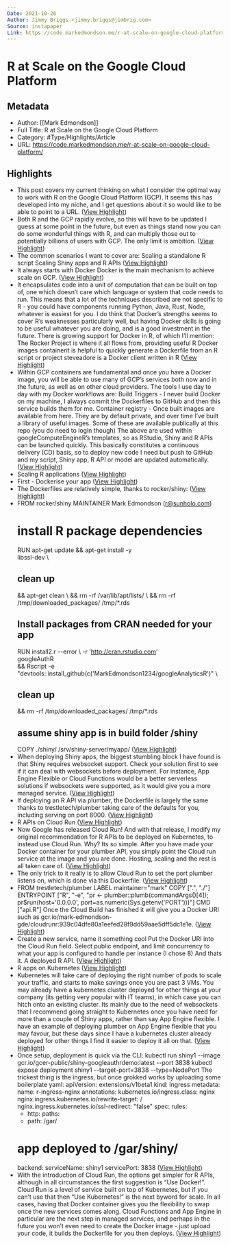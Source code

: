```yaml
---
Date: 2021-10-26
Author: Jimmy Briggs <jimmy.briggs@jimbrig.com>
Source: instapaper
Link: https://code.markedmondson.me/r-at-scale-on-google-cloud-platform/
---
```

# R at Scale on the Google Cloud Platform

## Metadata
- Author: [[Mark Edmondson]]
- Full Title: R at Scale on the Google Cloud Platform
- Category: #Type/Highlights/Article
- URL: https://code.markedmondson.me/r-at-scale-on-google-cloud-platform/

## Highlights
- This post covers my current thinking on what I consider the optimal way to work with R on the Google Cloud Platform (GCP). It seems this has developed into my niche, and I get questions about it so would like to be able to point to a URL. ([View Highlight](https://instapaper.com/read/1362616169/14671724))
- Both R and the GCP rapidly evolve, so this will have to be updated I guess at some point in the future, but even as things stand now you can do some wonderful things with R, and can multiply those out to potentially billions of users with GCP. The only limit is ambition. ([View Highlight](https://instapaper.com/read/1362616169/14671725))
- The common scenarios I want to cover are:
  Scaling a standalone R script
  Scaling Shiny apps and R APIs ([View Highlight](https://instapaper.com/read/1362616169/14671726))
- It always starts with Docker
  Docker is the main mechanism to achieve scale on GCP. ([View Highlight](https://instapaper.com/read/1362616169/14671727))
- It encapsulates code into a unit of computation that can be built on top of, one which doesn’t care which language or system that code needs to run.
  This means that a lot of the techniques described are not specific to R - you could have components running Python, Java, Rust, Node, whatever is easiest for you. I do think that Docker’s strengths seems to cover R’s weaknesses particularly well, but having Docker skills is going to be useful whatever you are doing, and is a good investment in the future.
  There is growing support for Docker in R, of which I’ll mention:
  The Rocker Project is where it all flows from, providing useful R Docker images
  containerit is helpful to quickly generate a Dockerfile from an R script or project
  steveadore is a Docker client written in R ([View Highlight](https://instapaper.com/read/1362616169/14671728))
- Within GCP containers are fundamental and once you have a Docker image, you will be able to use many of GCP’s services both now and in the future, as well as on other cloud providers. The tools I use day to day with my Docker workflows are:
  Build Triggers - I never build Docker on my machine, I always commit the Dockerfiles to GitHub and then this service builds them for me.
  Container registry - Once built images are available from here. They are by default private, and over time I’ve built a library of useful images. Some of these are available publically at this repo (you do need to login though)
  The above are used within googleComputeEngineR’s templates, so as RStudio, Shiny and R APIs can be launched quickly.
  This basically constitutes a continuous delivery (CD) basis, so to deploy new code I need but push to GitHub and my script, Shiny app, R API or model are updated automatically. ([View Highlight](https://instapaper.com/read/1362616169/14671730))
- Scaling R applications ([View Highlight](https://instapaper.com/read/1362616169/14671732))
- First - Dockerise your app ([View Highlight](https://instapaper.com/read/1362616169/14671733))
- The Dockerfiles are relatively simple, thanks to rocker/shiny: ([View Highlight](https://instapaper.com/read/1362616169/14671734))
- FROM rocker/shiny
  MAINTAINER Mark Edmondson (r@sunholo.com)
  # install R package dependencies
  RUN apt-get update && apt-get install -y \
  libssl-dev \
  ## clean up
  && apt-get clean \ 
  && rm -rf /var/lib/apt/lists/ \ 
  && rm -rf /tmp/downloaded_packages/ /tmp/*.rds
  ## Install packages from CRAN needed for your app
  RUN install2.r --error \ 
  -r 'http://cran.rstudio.com' \
  googleAuthR \
  && Rscript -e "devtools::install_github(c('MarkEdmondson1234/googleAnalyticsR')" \
  ## clean up
  && rm -rf /tmp/downloaded_packages/ /tmp/*.rds
  ## assume shiny app is in build folder /shiny
  COPY ./shiny/ /srv/shiny-server/myapp/ ([View Highlight](https://instapaper.com/read/1362616169/14671737))
- When deploying Shiny apps, the biggest stumbling block I have found is that Shiny requires websocket support. Check your solution first to see if it can deal with websockets before deployment. For instance, App Engine Flexible or Cloud Functions would be a better serverless solutions if websockets were supported, as it would give you a more managed service. ([View Highlight](https://instapaper.com/read/1362616169/14671738))
- If deploying an R API via plumber, the Dockerfile is largely the same thanks to trestletech/plumber taking care of the defaults for you, including serving on port 8000. ([View Highlight](https://instapaper.com/read/1362616169/14671741))
- R APIs on Cloud Run ([View Highlight](https://instapaper.com/read/1362616169/14671742))
- Now Google has released Cloud Run! And with that release, I modify my original recommendation for R APIs to be deployed on Kubernetes, to instead use Cloud Run.
  Why? Its so simple. After you have made your Docker container for your plumber API, you simply point the Cloud run service at the image and you are done. Hosting, scaling and the rest is all taken care of. ([View Highlight](https://instapaper.com/read/1362616169/14671745))
- The only trick to it really is to allow Cloud Run to set the port plumber listens on, which is done via this Dockerfile: ([View Highlight](https://instapaper.com/read/1362616169/14671746))
- FROM trestletech/plumber
  LABEL maintainer="mark"
  COPY [".", "./"]
  ENTRYPOINT ["R", "-e", "pr <- plumber::plumb(commandArgs()[4]); pr$run(host='0.0.0.0', port=as.numeric(Sys.getenv('PORT')))"]
  CMD ["api.R"]
  Once the Cloud Build has finished it will give you a Docker URI such as gcr.io/mark-edmondson-gde/cloudrunr:939c04dfe80a1eefed28f9dd59aae5dff5dc1e1e. ([View Highlight](https://instapaper.com/read/1362616169/14671747))
- Create a new service, name it something cool
  Put the Docker URI into the Cloud Run field.
  Select public endpoint, and limit concurrency to what your app is configured to handle per instance (I chose 8)
  And thats it. A deployed R API. ([View Highlight](https://instapaper.com/read/1362616169/14671749))
- R apps on Kubernetes ([View Highlight](https://instapaper.com/read/1362616169/14671752))
- Kubernetes will take care of deploying the right number of pods to scale your traffic, and starts to make savings once you are past 3 VMs. You may already have a kubernetes cluster deployed for other things at your company (its getting very popular with IT teams), in which case you can hitch onto an existing cluster.
  Its mainly due to the need of websockets that I recommend going straight to Kubernetes once you have need for more than a couple of Shiny apps, rather than say App Engine flexible. I have an example of deploying plumber on App Engine flexible that you may favour, but these days since I have a kubernetes cluster already deployed for other things I find it easier to deploy it all on that. ([View Highlight](https://instapaper.com/read/1362616169/14671753))
- Once setup, deployment is quick via the CLI:
  kubectl run shiny1 --image gcr.io/gcer-public/shiny-googleauthrdemo:latest --port 3838
  kubectl expose deployment shiny1 --target-port=3838 --type=NodePort
  The trickest thing is the ingress, but once grokked works by uploading some boilerplate yaml:
  apiVersion: extensions/v1beta1
  kind: Ingress
  metadata:
  name: r-ingress-nginx
  annotations:
  kubernetes.io/ingress.class: nginx
  nginx.ingress.kubernetes.io/rewrite-target: / 
  nginx.ingress.kubernetes.io/ssl-redirect: "false"
  spec:
  rules:
  - http:
  paths:
  - path: /gar/
  # app deployed to /gar/shiny/
  backend:
  serviceName: shiny1
  servicePort: 3838 ([View Highlight](https://instapaper.com/read/1362616169/14671755))
- With the introduction of Cloud Run, the options get simpler for R APIs, although in all circumstances the first suggestion is “Use Docker!”. Cloud Run is a level of service built on top of Kubernetes, but if you can’t use that then “Use Kubernetes!” is the next byword for scale.
  In all cases, having that Docker container gives you the flexibility to swap once the new services comes along. Cloud Functions and App Engine in particular are the next step in managed services, and perhaps in the future you won’t even need to create the Docker image - just upload your code, it builds the Dockerfile for you then deploys. ([View Highlight](https://instapaper.com/read/1362616169/14671758))
